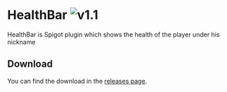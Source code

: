 # HealthBar ![v1.1](https://img.shields.io/badge/version-1.1-brightgreen)
HealthBar is Spigot plugin which shows the health of the player under his nickname
## Download
You can find the download in the [releases page](https://github.com/sellectuwa/HealthBar/releases).